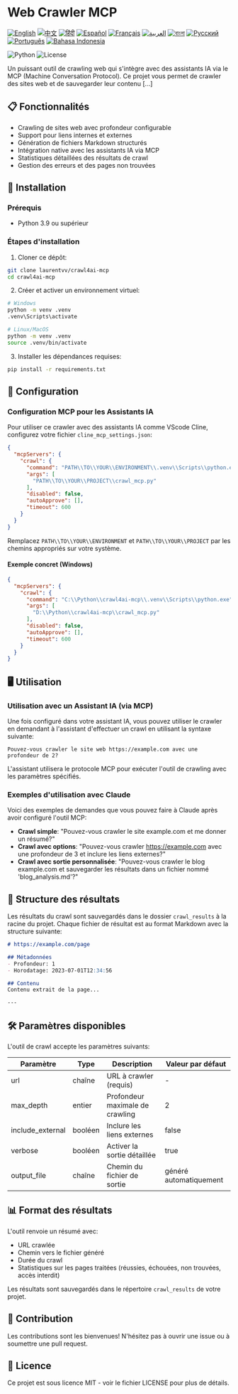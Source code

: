 # Web Crawler MCP

[![English](https://img.shields.io/badge/lang-en-blue.svg)](../README.md) [![中文](https://img.shields.io/badge/lang-zh-blue.svg)](README.zh.md) [![हिंदी](https://img.shields.io/badge/lang-hi-blue.svg)](README.hi.md) [![Español](https://img.shields.io/badge/lang-es-blue.svg)](README.es.md) [![Français](https://img.shields.io/badge/lang-fr-blue.svg)](README.fr.md) [![العربية](https://img.shields.io/badge/lang-ar-blue.svg)](README.ar.md) [![বাংলা](https://img.shields.io/badge/lang-bn-blue.svg)](README.bn.md) [![Русский](https://img.shields.io/badge/lang-ru-blue.svg)](README.ru.md) [![Português](https://img.shields.io/badge/lang-pt-blue.svg)](README.pt.md) [![Bahasa Indonesia](https://img.shields.io/badge/lang-id-blue.svg)](README.id.md)

![Python](https://img.shields.io/badge/Python-3.9%2B-blue)
![License](https://img.shields.io/badge/License-MIT-green)

Un puissant outil de crawling web qui s'intègre avec des assistants IA via le MCP (Machine Conversation Protocol). Ce projet vous permet de crawler des sites web et de sauvegarder leur contenu [...]

## 📋 Fonctionnalités

- Crawling de sites web avec profondeur configurable
- Support pour liens internes et externes
- Génération de fichiers Markdown structurés
- Intégration native avec les assistants IA via MCP
- Statistiques détaillées des résultats de crawl
- Gestion des erreurs et des pages non trouvées

## 🚀 Installation

### Prérequis

- Python 3.9 ou supérieur

### Étapes d'installation

1. Cloner ce dépôt:

```bash
git clone laurentvv/crawl4ai-mcp
cd crawl4ai-mcp
```

2. Créer et activer un environnement virtuel:

```bash
# Windows
python -m venv .venv
.venv\Scripts\activate

# Linux/MacOS
python -m venv .venv
source .venv/bin/activate
```

3. Installer les dépendances requises:

```bash
pip install -r requirements.txt
```

## 🔧 Configuration

### Configuration MCP pour les Assistants IA

Pour utiliser ce crawler avec des assistants IA comme VScode Cline, configurez votre fichier `cline_mcp_settings.json`:

```json
{
  "mcpServers": {
    "crawl": {
      "command": "PATH\\TO\\YOUR\\ENVIRONMENT\\.venv\\Scripts\\python.exe",
      "args": [
        "PATH\\TO\\YOUR\\PROJECT\\crawl_mcp.py"
      ],
      "disabled": false,
      "autoApprove": [],
      "timeout": 600
    }
  }
}
```

Remplacez `PATH\\TO\\YOUR\\ENVIRONMENT` et `PATH\\TO\\YOUR\\PROJECT` par les chemins appropriés sur votre système.

#### Exemple concret (Windows)

```json
{
  "mcpServers": {
    "crawl": {
      "command": "C:\\Python\\crawl4ai-mcp\\.venv\\Scripts\\python.exe",
      "args": [
        "D:\\Python\\crawl4ai-mcp\\crawl_mcp.py"
      ],
      "disabled": false,
      "autoApprove": [],
      "timeout": 600
    }
  }
}
```

## 🖥️ Utilisation

### Utilisation avec un Assistant IA (via MCP)

Une fois configuré dans votre assistant IA, vous pouvez utiliser le crawler en demandant à l'assistant d'effectuer un crawl en utilisant la syntaxe suivante:

```
Pouvez-vous crawler le site web https://example.com avec une profondeur de 2?
```

L'assistant utilisera le protocole MCP pour exécuter l'outil de crawling avec les paramètres spécifiés.

### Exemples d'utilisation avec Claude

Voici des exemples de demandes que vous pouvez faire à Claude après avoir configuré l'outil MCP:

- **Crawl simple**: "Pouvez-vous crawler le site example.com et me donner un résumé?"
- **Crawl avec options**: "Pouvez-vous crawler https://example.com avec une profondeur de 3 et inclure les liens externes?"
- **Crawl avec sortie personnalisée**: "Pouvez-vous crawler le blog example.com et sauvegarder les résultats dans un fichier nommé 'blog_analysis.md'?"

## 📁 Structure des résultats

Les résultats du crawl sont sauvegardés dans le dossier `crawl_results` à la racine du projet. Chaque fichier de résultat est au format Markdown avec la structure suivante:

```markdown
# https://example.com/page

## Métadonnées
- Profondeur: 1
- Horodatage: 2023-07-01T12:34:56

## Contenu
Contenu extrait de la page...

---
```

## 🛠️ Paramètres disponibles

L'outil de crawl accepte les paramètres suivants:

| Paramètre | Type | Description | Valeur par défaut |
|-----------|------|-------------|---------------|
| url | chaîne | URL à crawler (requis) | - |
| max_depth | entier | Profondeur maximale de crawling | 2 |
| include_external | booléen | Inclure les liens externes | false |
| verbose | booléen | Activer la sortie détaillée | true |
| output_file | chaîne | Chemin du fichier de sortie | généré automatiquement |

## 📊 Format des résultats

L'outil renvoie un résumé avec:
- URL crawlée
- Chemin vers le fichier généré
- Durée du crawl
- Statistiques sur les pages traitées (réussies, échouées, non trouvées, accès interdit)

Les résultats sont sauvegardés dans le répertoire `crawl_results` de votre projet.

## 🤝 Contribution

Les contributions sont les bienvenues! N'hésitez pas à ouvrir une issue ou à soumettre une pull request.

## 📄 Licence

Ce projet est sous licence MIT - voir le fichier LICENSE pour plus de détails.